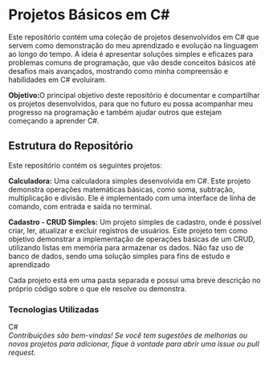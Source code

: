 <h1>Projetos Básicos em C#</h1>

Este repositório contém uma coleção de projetos desenvolvidos em C# que servem como demonstração do meu aprendizado e evolução na linguagem ao longo do tempo. A ideia é apresentar soluções simples e eficazes para problemas comuns de programação, que vão desde conceitos básicos até desafios mais avançados, mostrando como minha compreensão e habilidades em C# evoluíram.

<strong>Objetivo:</strong>O principal objetivo deste repositório é documentar e compartilhar os projetos desenvolvidos, para que no futuro eu possa acompanhar meu progresso na programação e também ajudar outros que estejam começando a aprender C#.

<h2>Estrutura do Repositório</h2>
Este repositório contém os seguintes projetos:

<strong>Calculadora:</strong> Uma calculadora simples desenvolvida em C#. Este projeto demonstra operações matemáticas básicas, como soma, subtração, multiplicação e divisão.
Ele é implementado com uma interface de linha de comando, com entrada e saída no terminal.

<strong>Cadastro - CRUD Simples:</strong> Um projeto simples de cadastro, onde é possível criar, ler, atualizar e excluir registros de usuários.
Este projeto tem como objetivo demonstrar a implementação de operações básicas de um CRUD, utilizando listas em memória para armazenar os dados. Não faz uso de banco de dados, sendo uma solução simples para fins de estudo e aprendizado

Cada projeto está em uma pasta separada e possui uma breve descrição no próprio código sobre o que ele resolve ou demonstra.



<h3>Tecnologias Utilizadas</h3>
C#

<br>
<I>Contribuições são bem-vindas! Se você tem sugestões de melhorias ou novos projetos para adicionar, fique à vontade para abrir uma issue ou pull request.<I>
</br>
